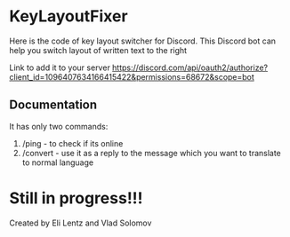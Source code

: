 # KeyLayoutFixer
Here is the code of key layout switcher for Discord. This Discord bot can help you switch layout of written text to the right

Link to add it to your server
https://discord.com/api/oauth2/authorize?client_id=1096407634166415422&permissions=68672&scope=bot

## Documentation

It has only two commands:
1. /ping - to check if its online
2. /convert - use it as a reply to the message which you want to translate to normal language

# Still in progress!!!

Created by Eli Lentz and Vlad Solomov
